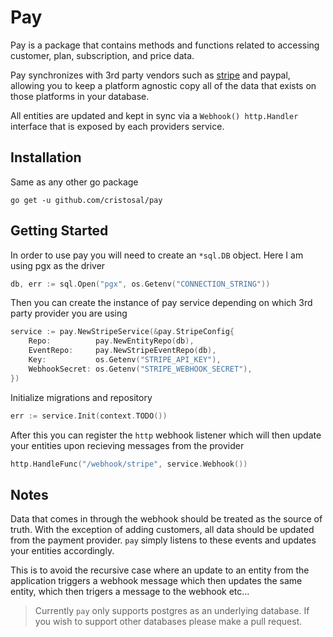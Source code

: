 # Pay

Pay is a package that contains methods and functions related to accessing customer, plan, subscription, and price data.

Pay synchronizes with 3rd party vendors such as [stripe](https://www.stripe.com) and paypal, allowing you to keep a platform agnostic copy all of the data that exists on those platforms in your database. 

All entities are updated and kept in sync via  a `Webhook() http.Handler` interface that is exposed by each providers service.

## Installation

Same as any other go package

`go get -u github.com/cristosal/pay`

## Getting Started

In order to use pay you will need to create an `*sql.DB` object. Here I am using pgx as the driver

```go
db, err := sql.Open("pgx", os.Getenv("CONNECTION_STRING"))
```

Then you can create the instance of pay service depending on which 3rd party provider you are using

```go
service := pay.NewStripeService(&pay.StripeConfig{
	Repo:          pay.NewEntityRepo(db),
	EventRepo:     pay.NewStripeEventRepo(db),
	Key:           os.Getenv("STRIPE_API_KEY"),
	WebhookSecret: os.Getenv("STRIPE_WEBHOOK_SECRET"),
})
```

Initialize migrations and repository

```go
err := service.Init(context.TODO())
```

After this you can register the `http` webhook listener which will then update your entities upon recieving messages from the provider

```go
http.HandleFunc("/webhook/stripe", service.Webhook())
```

## Notes

Data that comes in through the webhook should be treated as the source of truth. 
With the exception of adding customers, all data should be updated from the payment provider. `pay` simply listens to these events and updates your entities accordingly. 

This is to avoid the recursive case where an update to an entity from the application triggers a webhook message which then updates the same entity, which then trigers a message to the webhook etc...

>Currently `pay` only supports postgres as an underlying database. If you wish to support other databases please make a pull request.
